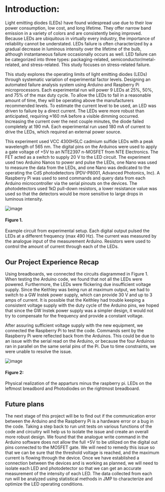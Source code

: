 # Introduction: 
	
	
  Light emitting diodes (LEDs) have found widespread use due to their low power consumption, low cost, and long lifetime. 
  They offer narrow band emission in a variety of colors and are consistently being improved. Because LEDs are ubiquitous in 
  virtually every industry, the importance of reliability cannot be understated. LEDs failure is often characterized by a gradual 
  decrease in luminous intensity over the lifetime of the bulb, although instantaneous failure occasionally occurs as well. LED 
  failure can be categorized into three types: packaging-related, semiconductor/metal-related, and stress-related. This study 
  focuses on stress-related failure.

  This study explores the operating limits of light emitting diodes (LEDs) through systematic variation of experimental factor 
  levels. Designing an automated failure analysis system using Arduino and Raspberry Pi microprocessors. Each experimental run 
  will power 9 LEDs at 25%, 50%, and 75% of the max duty cycle. To allow the LEDs to fail in a reasonable amount of time, they 
  will be operating above the manufacturers recommended levels. To estimate the current level to be used, an LED was driven to 
  failure by a direct current. The LEDs were more robust than anticipated, requiring ≈160 mA before a visible dimming occurred.
  Increasing the current over the next couple minutes, the diode failed completely at 190 mA. Each experimental run used 180 mA
  of current to drive the LEDs, which required an external power source.
  
  This experiment used VCC 4300H5LC cadmium sulfide LEDs with a peak wavelength of 565 nm. The digital pins on the Arduinos were 
  used to apply a gate voltage of +5V to an NTE2397 n-MOSFET from NTE Electronics. The FET acted as a switch to supply 20 V to the 
  LED circuit. The experiment used two Arduino Nanos to power and pulse the LEDs, one Nano was used to measure the data from the 
  LEDs, and one Nano was dedicated to the operating the CdS photodetectors (PDV-P8001, Advanced Photonics, Inc). A Raspberry Pi was
  used to send commands and query data from each Arduino microcontroller via the serial pinouts on the devices. The photodetectors 
  used 1kΩ pull-down resistors, a lower resistance value was used so that the detectors would be more sensitive to large drops in 
  luminous intensity. 
 
 
  
  ![image](https://user-images.githubusercontent.com/80741351/145651455-48672073-2f07-4116-9152-9df46b7b193c.png)


  #### Figure 1. 
  Example circuit from experimental setup. Each digital output pulsed the LEDs at a different frequency (max 490 Hz). 
  The current was measured by the analogue input of the measurement Arduino. Resistors were used to control the amount of current 
  through each of the LEDs. 
  
  
  ## Our Project Experience Recap


  Using breadboards, we connected the circuits diagrammed in Figure 1. When testing the Arduino code, we found that not all the LEDs were powered. 
  Furthermore, the LEDs were flickering due insufficient voltage supply. Since the Keithley was being run at maximum output, we had to switch 
  to a GW Instek power supply, which can   provide 30 V and up to 3 amps of current. It is possible that the Keithley had trouble keeping a consistent 
  voltage supply with the duty cycle of the Arduino pins, we hoped that since the GW Instek power supply was a simpler design, it would not try
  to compensate for the frequency and provide a constant voltage.
  
  After assuring sufficient voltage supply with the new equipment, we connected the Raspberry Pi to test the code. 
  Commands sent by the Raspberry Pi were reflected   back from the Arduinos. This could be due to an issue with the serial read 
  on the Arduino, or because the four Arduinos ran in parallel on the same serial pins of the Pi. Due to time constraints, we 
  were unable to resolve the issue. 
  
  ![image](https://user-images.githubusercontent.com/80741351/145652985-313adc01-06a4-4b22-9345-40bd489b2426.png)

  #### Figure 2: 
  Physical realization of the apparturs minus the raspberry pi. LEDs on the leftmost breadbord and Photodiodes on the rightmost breadboard.
  
  ## Future plans
	
	
  The next stage of this project will be to find out if the communication error between the Arduino and the Raspberry Pi is a hardware error 
  or a bug in the code. Taking a step back to run unit tests on various functions of the code and circuitry will help us to isolate the issue 
  and create an overall more robust design. We found that the analogue write command in the Arduino software does not allow the full +5V to be 
  utilized on the digital out pins connected to the MOSFET gate. We will need to remedy this issue so that we can be sure that the threshold 
  voltage is reached, and the maximum current is flowing through the device. Once we have established a connection between the devices and is
  working as planned, we will need to isolate each LED and photodetector so that we can get an accurate measurement of the intensity of each LED. 
  The data collected from each run will be analyzed using statistical methods in JMP to characterize and optimize the LED operating conditions. 


